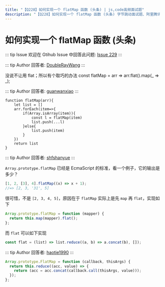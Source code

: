 ```yaml
---
title: "【Q228】如何实现一个 flatMap 函数 (头条) | js,code高频面试题"
description: "【Q228】如何实现一个 flatMap 函数 (头条) 字节跳动面试题、阿里腾讯面试题、美团小米面试题。"
---
```


# 如何实现一个 flatMap 函数 (头条)

::: tip Issue
欢迎在 Gtihub Issue 中回答此问题: [Issue 229](https://github.com/shfshanyue/Daily-Question/issues/229)
:::

::: tip Author
回答者: [DoubleRayWang](https://github.com/DoubleRayWang)
:::

没说不让用 flat；所以有个取巧的办法
const flatMap = arr => arr.flat().map(_ => _);

::: tip Author
回答者: [guanwanxiao](https://github.com/guanwanxiao)
:::

```
function flatMap(arr){
    let list = []
    arr.forEach(item=>{
        if(Array.isArray(item)){
            const l = flatMap(item)
            list.push(...l)
        }else{
            list.push(item)
        }
    })
    return list
}
```

::: tip Author
回答者: [shfshanyue](https://github.com/shfshanyue)
:::

`Array.prototype.flatMap` 已经是 EcmaScript 的标准，看一个例子，它的输出是多少？

```js
[1, 2, [3], 4].flatMap((x) => x + 1);
//=> [2, 3, '31', 5]
```

很可惜，不是 `[2, 3, 4, 5]`，原因在于 `flatMap` 实际上是先 `map` 再 `flat`，实现如下

```js
Array.prototype.flatMap = function (mapper) {
  return this.map(mapper).flat();
};
```

而 `flat` 可以如下实现

```js
const flat = (list) => list.reduce((a, b) => a.concat(b), []);
```

::: tip Author
回答者: [haotie1990](https://github.com/haotie1990)
:::

```js
Array.prototype.FlatMap = function (callback, thisArgs) {
  return this.reduce((acc, value) => {
    return (acc = acc.concat(callback.call(thisArgs, value)));
  });
};
```
